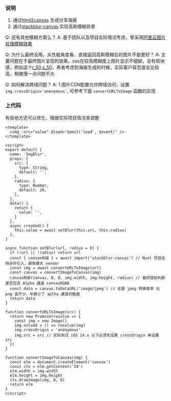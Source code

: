 ### 说明

1. 通过[html2canvas](https://www.npmjs.com/package/html2canvas) 生成分享海报
1. 通过[stackblur-canvas](https://www.npmjs.com/package/stackblur-canvas) 实现高斯模糊背景

Q: 还有其他模糊方案么？
A: 基于团队以及项目实际情况考虑，曾采用[阿里云图片处理模糊效果](https://help.aliyun.com/document_detail/44701.html)

Q: 为什么最终没用，从性能角度看，直接返回高斯模糊后的图片不是更好？
A: 主要问题在于最终图片呈现的效果，oss在较高模糊度上图片显示不细腻，会有斑块感，例如这个[r_50,s_50](https://image-demo.oss-cn-hangzhou.aliyuncs.com/example.jpg?x-oss-process=image/blur,r_50,s_50)，再者考虑到海报生成的时候，实际客户容忍度会比较高，稍微慢一点问题不大

Q: 如何解决跨域问题？
A: 1.图片CDN配置允许跨域访问，设置 `img.crossOrigin='anonymous'`, 可参考下面 `convertURLToImage` 函数的实现

### 上代码

有些地方还可以优化，根据实际项目情况来调整

```vue
<template>
  <img :src="value" @load="$emit('load', $event)" />
</template>

<script>
export default {
  name: 'ImgBlur',
  props: {
    src: {
      type: String,
      default: '',
    },
    radius: {
      type: Number,
      default: 20,
    },
  },
  data() {
    return {
      value: '',
    }
  },
  async created() {
    this.value = await setBlur(this.src, this.radius)
  },
}

async function setBlur(url, radius = 0) {
  if (!url || !radius) return url
  const { canvasRGB } = await import('stackblur-canvas') // Nuxt 项目支持异步引入，避免撑大 vendor
  const img = await convertURLToImage(url)
  const canvas = convertImageToCanvas(img)
  canvasRGB(canvas, 0, 0, img.width, img.height, radius) // 最好提前判断是否包含 Alpha 通道 canvasRGBA
  const data = canvas.toDataURL('image/jpeg') // 这里 jpeg 转换效率 比 png 高不少，毕竟少了 aplha 通道的数据
  return data
}

function convertURLToImage(src) {
  return new Promise(resolve => {
    const img = new Image()
    img.onload = () => resolve(img)
    img.crossOrigin = 'anonymous'
    img.src = src // 实际测试 iOS 14.x 以下必须先设置 crossOrigin 再设置 src
  })
}

function convertImageToCanvas(img) {
  const elm = document.createElement('canvas')
  const ctx = elm.getContext('2d')
  elm.width = img.width
  elm.height = img.height
  ctx.drawImage(img, 0, 0)
  return elm
}
</script>
```